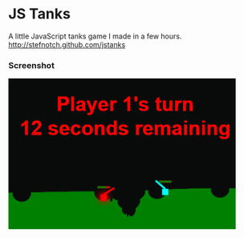# JS Tanks
A little JavaScript tanks game I made in a few hours. 
http://stefnotch.github.com/jstanks

### Screenshot
![2 boxes](./Screenshot.png)
